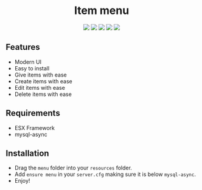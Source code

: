 <h1 align = "center"> Item menu </h1>

<p align = "center">
   <img src = "https://img.shields.io/github/languages/count/DSDimitrov19/menu">
   <img src = "https://img.shields.io/github/repo-size/DSDimitrov19/menu">
   <img src = "https://img.shields.io/badge/License-MIT-green.svg">
   <img src = "https://img.shields.io/github/stars/DSDimitrov19/menu?style=social">
   <img src = "https://img.shields.io/github/contributors/DSDimitrov19/menu">
</p>

## Features
* Modern UI
* Easy to install
* Give items with ease
* Create items with ease
* Edit items with ease
* Delete items with ease

## Requirements
* ESX Framework
* mysql-async

## Installation
* Drag the `menu` folder into your `resources` folder.
* Add `ensure menu` in your `server.cfg` making sure it is below `mysql-async`.
* Enjoy!